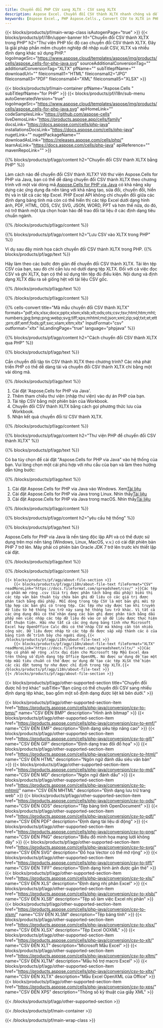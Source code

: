 ```yaml
---
title: Chuyển đổi PHP CSV sang XLTX - CSV sang XLTX
description: Aspose Excel. Chuyển đổi CSV thành XLTX nhanh chóng và dễ dàng với Aspose.Cells. PHP CSV thành XLTX. PHP Lưu CSV thành XLTX. Lưu CSV thành XLTX bằng PHP.
keywords: [Aspose Excel., PHP Aspose.Cells., Convert CSV to XLTX in PHP., Save CSV to XLTX using PHP., PHP CSV to XLTX saveformat., CSV to XLTX Converter., PHP Save CSV as XLTX]
---
```

{{< blocks/products/pf/main-wrap-class isAutogenPage="true" >}}
{{< blocks/products/pf/i18n/upper-banner h1="Chuyển đổi CSV thành XLTX trong PHP" h2="Thư viện PHP tốc độ cao chuyển đổi CSV thành XLTX. Đây là giải pháp phần mềm chuyên nghiệp để nhập xuất CSV, XLTX và nhiều định dạng khác sử dụng PHP." logoImageSrc="https://www.aspose.cloud/templates/aspose/img/products/cells/aspose_cells-for-php-java.svg" sourceAdditionalConversionTag="" additionalConversionTag="XLTX" pfName="" subTitlepfName="" downloadUrl="" fileiconsmall1="HTML" fileiconsmall2="JPG" fileiconsmall3="PDF" fileiconsmall4="XML" fileiconsmall5="XLSX" >}}

{{< blocks/products/pf/main-container pfName="Aspose.Cells " subTitlepfName="for PHP" >}}
{{< blocks/products/pf/i18n/sub-menu autoGeneratedVersion="true" logoImageSrc="https://www.aspose.cloud/templates/aspose/img/products/cells/aspose_cells-for-php-java.svg" apiHomeLink="" codeSamplesLink="https://github.com/aspose-cells" liveDemosLink="https://products.aspose.app/cells/family" docsLink="https://docs.aspose.com/cells/php-java" installationsDocsLink="https://docs.aspose.com/cells/php-java" nugetLink="" nugetPackageName="" downloadAsLink="https://releases.aspose.com/cells/php/" learnAsLink="https://docs.aspose.com/cells/php-java" apiReference="" mavenRepoLink="" >}}


{{% blocks/products/pf/agp/content h2="Chuyển đổi CSV thành XLTX bằng PHP" %}}

 Làm cách nào để chuyển đổi CSV thành XLTX? Với thư viện Aspose.Cells for PHP via Java, bạn có thể dễ dàng chuyển đổi CSV thành XLTX theo chương trình với một vài dòng mã.[Aspose.Cells for PHP via Java](https://products.aspose.com/cells/php-java/) có khả năng xây dựng các ứng dụng đa nền tảng với khả năng tạo, sửa đổi, chuyển đổi, hiển thị và in tất cả các tệp Excel. PHP Excel API không chỉ chuyển đổi giữa các định dạng bảng tính mà còn có thể hiển thị các tệp Excel dưới dạng hình ảnh, PDF, HTML, ODS, CSV, SVG, JSON, WORD, PPT và hơn thế nữa, do đó, nó trở thành một lựa chọn hoàn hảo để trao đổi tài liệu ở các định dạng tiêu chuẩn ngành.
 
{{% /blocks/products/pf/agp/content %}}

{{% blocks/products/pf/agp/content h2="Lưu CSV vào XLTX trong PHP" %}}

Ví dụ sau đây minh họa cách chuyển đổi CSV thành XLTX trong PHP.
{{% blocks/products/pf/agp/text %}}

Hãy làm theo các bước đơn giản để chuyển đổi CSV thành XLTX. Tải lên tệp CSV của bạn, sau đó chỉ cần lưu nó dưới dạng tệp XLTX. Đối với cả việc đọc CSV và ghi XLTX, bạn có thể sử dụng tên tệp đủ điều kiện. Nội dung và định dạng XLTX đầu ra sẽ giống hệt với tài liệu CSV gốc.

{{% /blocks/products/pf/agp/text %}}

{{% /blocks/products/pf/agp/content %}}

{{% cells-convert title="Mã mẫu chuyển đổi CSV thành XLTX" formats="pdf;xls;xlsx;docx;pptx;xlsm;xlsb;xlt;ods;ots;csv;tsv;html;htm;mht;numbers;jpg;bmp;png;webp;svg;tiff;xps;mhtml;md;json;xml;zip;sql;txt;et;ett;prn;dif;emf;fods;gif;sxc;xlam;xltm;xltx" InputFormat="csv" outformat="xltx" IsLandingPage="true" language="phpjava" %}}

{{% blocks/products/pf/agp/content h2="Cách chuyển đổi CSV thành XLTX qua PHP" %}}

{{% blocks/products/pf/agp/text %}}

Cần chuyển đổi tập tin CSV thành XLTX theo chương trình? Các nhà phát triển PHP có thể dễ dàng tải và chuyển đổi CSV thành XLTX chỉ bằng một vài dòng mã.

{{% /blocks/products/pf/agp/text %}}

1.  Cài đặt 'Aspose.Cells for PHP via Java'.
1.  Thêm tham chiếu thư viện (nhập thư viện) vào dự án PHP của bạn.
1.  Tải tệp CSV bằng một phiên bản của Workbook.
1.  Chuyển đổi CSV thành XLTX bằng cách gọi phương thức lưu của Workbook.
1.  Nhận kết quả chuyển đổi từ CSV thành XLTX.

{{% /blocks/products/pf/agp/content %}}

{{% blocks/products/pf/agp/content h2="Thư viện PHP để chuyển đổi CSV thành XLTX" %}}

{{% blocks/products/pf/agp/text %}}

Có ba tùy chọn để cài đặt "Aspose.Cells for PHP via Java" vào hệ thống của bạn. Vui lòng chọn một cái phù hợp với nhu cầu của bạn và làm theo hướng dẫn từng bước:

{{% /blocks/products/pf/agp/text %}}

1.  Cài đặt Aspose.Cells for PHP via Java vào Windows. Xem[Tài liệu](https://docs.aspose.com/cells/php-java/setup-and-installation-guidelines/#windows)
1.  Cài đặt Aspose.Cells for PHP via Java trong Linux. Nhìn thấy[Tài liệu](https://docs.aspose.com/cells/php-java/setup-and-installation-guidelines/#linux)
1.  Cài đặt Aspose.Cells for PHP via Java trong macOS. Nhìn thấy[Tài liệu](https://docs.aspose.com/cells/php-java/setup-and-installation-guidelines/#mac)

{{% /blocks/products/pf/agp/content %}}

{{% blocks/products/pf/agp/content h2="yêu cầu hệ thống" %}}

{{% blocks/products/pf/agp/text %}}

Aspose.Cells for PHP via Java là nền tảng độc lập API và có thể được sử dụng trên mọi nền tảng (Windows, Linux, MacOS, v.v.) có cài đặt phiên bản PHP 7 trở lên. Máy phải có phiên bản Oracle JDK 7 trở lên trước khi thiết lập cài đặt.
 
{{% /blocks/products/pf/agp/text %}}


{{% /blocks/products/pf/agp/content %}}

<!-- aboutfile Starts -->
    {{< blocks/products/pf/agp/about-file-section >}}
        {{< blocks/products/pf/agp/i18n/about-file-text fileFormat="CSV" readMoreLink="https://docs.fileformat.com/spreadsheet/csv/" >}}Các tệp có phần mở rộng .csv (Giá trị được phân tách bằng dấu phẩy) biểu thị các tệp văn bản thuần túy chứa bản ghi dữ liệu có các giá trị được phân tách bằng dấu phẩy. Mỗi dòng trong tệp CSV là một bản ghi mới từ tập hợp các bản ghi có trong tệp. Các tệp như vậy được tạo khi truyền dữ liệu từ hệ thống lưu trữ này sang hệ thống lưu trữ khác. Vì tất cả các ứng dụng đều có thể nhận dạng các bản ghi được phân tách bằng dấu phẩy nên việc nhập các tệp dữ liệu đó vào cơ sở dữ liệu được thực hiện rất thuận tiện. Hầu như tất cả các ứng dụng bảng tính như Microsoft Excel hay OpenOffice Calc đều có thể nhập CSV mà không cần tốn nhiều công sức. Dữ liệu được nhập từ các tệp đó được sắp xếp thành các ô của bảng tính để trình bày cho người dùng.{{< /blocks/products/pf/agp/i18n/about-file-text >}}
        {{< blocks/products/pf/agp/i18n/about-file-text fileFormat="XLTX" readMoreLink="https://docs.fileformat.com/spreadsheet/xltx/" >}}Các tệp có phần mở rộng .xltx đại diện cho Microsoft tệp Mẫu Excel dựa trên thông số định dạng tệp Office OpenXML. Nó được sử dụng để tạo một tệp mẫu tiêu chuẩn có thể được sử dụng để tạo các tệp XLSX thể hiện các cài đặt tương tự như được chỉ định trong tệp XLTX.{{< /blocks/products/pf/agp/i18n/about-file-text >}}
    {{< /blocks/products/pf/agp/about-file-section >}}
<!-- aboutfile Ends -->

{{< blocks/products/pf/agp/other-supported-section title="Chuyển đổi được hỗ trợ khác" subTitle="Bạn cũng có thể chuyển đổi CSV sang nhiều định dạng tệp khác, bao gồm một số định dạng được liệt kê bên dưới." >}}

{{< blocks/products/pf/agp/other-supported-section-item href="https://products.aspose.com/cells/php-java/conversion/csv-to-bmp/" name="CSV ĐẾN BMP" description="Hình ảnh bitmap" >}}
{{< blocks/products/pf/agp/other-supported-section-item href="https://products.aspose.com/cells/php-java/conversion/csv-to-emf/" name="CSV ĐẾN EMF" description="Định dạng siêu tệp nâng cao" >}}
{{< blocks/products/pf/agp/other-supported-section-item href="https://products.aspose.com/cells/php-java/conversion/csv-to-gif/" name="CSV ĐẾN GIF" description="Định dạng trao đổi đồ họa" >}}
{{< blocks/products/pf/agp/other-supported-section-item href="https://products.aspose.com/cells/php-java/conversion/csv-to-html/" name="CSV ĐẾN HTML" description="Ngôn ngữ đánh dấu siêu văn bản" >}}
{{< blocks/products/pf/agp/other-supported-section-item href="https://products.aspose.com/cells/php-java/conversion/csv-to-md/" name="CSV ĐẾN MD" description="Ngôn ngữ đánh dấu" >}}
{{< blocks/products/pf/agp/other-supported-section-item href="https://products.aspose.com/cells/php-java/conversion/csv-to-mhtml/" name="CSV ĐẾN MHTML" description="Định dạng lưu trữ trang web" >}}
{{< blocks/products/pf/agp/other-supported-section-item href="https://products.aspose.com/cells/php-java/conversion/csv-to-ods/" name="CSV ĐẾN ODS" description="Tệp bảng tính OpenDocument" >}}
{{< blocks/products/pf/agp/other-supported-section-item href="https://products.aspose.com/cells/php-java/conversion/csv-to-pdf/" name="CSV ĐẾN PDF" description="Định dạng tài liệu di động" >}}
{{< blocks/products/pf/agp/other-supported-section-item href="https://products.aspose.com/cells/php-java/conversion/csv-to-png/" name="CSV ĐẾN PNG" description="Biểu đồ minh họa mạng lưới không dây" >}}
{{< blocks/products/pf/agp/other-supported-section-item href="https://products.aspose.com/cells/php-java/conversion/csv-to-svg/" name="CSV ĐẾN SVG" description="Đồ họa Vector có thể mở rộng" >}}
{{< blocks/products/pf/agp/other-supported-section-item href="https://products.aspose.com/cells/php-java/conversion/csv-to-tiff/" name="CSV ĐẾN TIFF" description="Định dạng hình ảnh được gắn thẻ" >}}
{{< blocks/products/pf/agp/other-supported-section-item href="https://products.aspose.com/cells/php-java/conversion/csv-to-xls/" name="CSV ĐẾN XLS" description="Định dạng nhị phân Excel" >}}
{{< blocks/products/pf/agp/other-supported-section-item href="https://products.aspose.com/cells/php-java/conversion/csv-to-xlsb/" name="CSV ĐẾN XLSB" description="Tệp sổ làm việc Excel nhị phân" >}}
{{< blocks/products/pf/agp/other-supported-section-item href="https://products.aspose.com/cells/php-java/conversion/csv-to-xlsm/" name="CSV ĐẾN XLSM" description="Tệp bảng tính" >}}
{{< blocks/products/pf/agp/other-supported-section-item href="https://products.aspose.com/cells/php-java/conversion/csv-to-xlsx/" name="CSV ĐẾN XLSX" description="Tệp Excel OOXML" >}}
{{< blocks/products/pf/agp/other-supported-section-item href="https://products.aspose.com/cells/php-java/conversion/csv-to-xlt/" name="CSV ĐẾN XLT" description="Microsoft Mẫu Excel" >}}
{{< blocks/products/pf/agp/other-supported-section-item href="https://products.aspose.com/cells/php-java/conversion/csv-to-xltm/" name="CSV ĐẾN XLTM" description="Mẫu hỗ trợ macro Excel" >}}
{{< blocks/products/pf/agp/other-supported-section-item href="https://products.aspose.com/cells/php-java/conversion/csv-to-xltx/" name="CSV ĐẾN XLTX" description="Mẫu Excel OpenXML của Office" >}}
{{< blocks/products/pf/agp/other-supported-section-item href="https://products.aspose.com/cells/php-java/conversion/csv-to-xps/" name="CSV ĐẾN XPS" description="Thông số kỹ thuật của giấy XML" >}}

{{< /blocks/products/pf/agp/other-supported-section >}}

{{< /blocks/products/pf/main-container >}}
    
{{< /blocks/products/pf/main-wrap-class >}}
